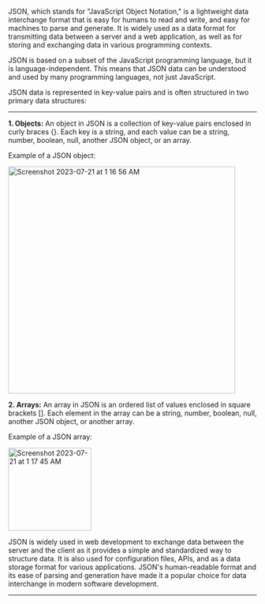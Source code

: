 JSON, which stands for "JavaScript Object Notation," is a lightweight data interchange format that is easy for humans to read and write, and easy for machines to parse and generate. It is widely used as a data format for transmitting data between a server and a web application, as well as for storing and exchanging data in various programming contexts.

JSON is based on a subset of the JavaScript programming language, but it is language-independent. This means that JSON data can be understood and used by many programming languages, not just JavaScript.

JSON data is represented in key-value pairs and is often structured in two primary data structures:

***


**1. Objects:** An object in JSON is a collection of key-value pairs enclosed in curly braces {}. Each key is a string, and each value can be a string, number, boolean, null, another JSON object, or an array.


Example of a JSON object:

<img width="460" alt="Screenshot 2023-07-21 at 1 16 56 AM" src="https://github.com/ERA-Solutions-LLC/JavaScript-Intermediate-Assignments/assets/92329761/e7416393-5d6d-42a2-91a0-7ab212e09f22">

**2. Arrays:** An array in JSON is an ordered list of values enclosed in square brackets []. Each element in the array can be a string, number, boolean, null, another JSON object, or another array.


Example of a JSON array:

<img width="168" alt="Screenshot 2023-07-21 at 1 17 45 AM" src="https://github.com/ERA-Solutions-LLC/JavaScript-Intermediate-Assignments/assets/92329761/90b07fd4-8a92-4c89-a2ab-1bc225e47e20">

JSON is widely used in web development to exchange data between the server and the client as it provides a simple and standardized way to structure data. It is also used for configuration files, APIs, and as a data storage format for various applications. JSON's human-readable format and its ease of parsing and generation have made it a popular choice for data interchange in modern software development.


***


